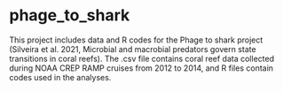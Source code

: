 # phage_to_shark
This project includes data and R codes for the Phage to shark project (Silveira et al. 2021, Microbial and macrobial predators govern state transitions in coral reefs). 
The .csv file contains coral reef data collected during NOAA CREP RAMP cruises from 2012 to 2014, and R files contain codes used in the analyses.
